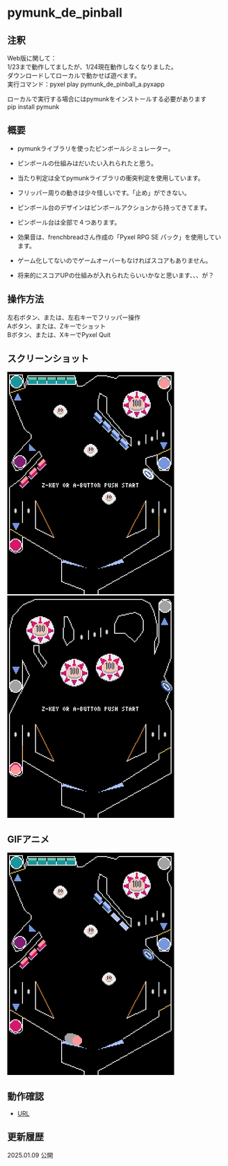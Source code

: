 # pymunk_de_pinball
## 注釈
Web版に関して：  
1/23まで動作してましたが、1/24現在動作しなくなりました。  
ダウンロードしてローカルで動かせば遊べます。  
実行コマンド：pyxel play pymunk_de_pinball_a.pyxapp
  
ローカルで実行する場合にはpymunkをインストールする必要があります  
pip install pymunk
  
## 概要
- pymunkライブラリを使ったピンボールシミュレーター。
- ピンボールの仕組みはだいたい入れられたと思う。
- 当たり判定は全てpymunkライブラリの衝突判定を使用しています。
- フリッパー周りの動きは少々怪しいです。「止め」ができない。
- ピンボール台のデザインはピンボールアクションから持ってきてます。
- ピンボール台は全部で４つあります。
- 効果音は、frenchbreadさん作成の「Pyxel RPG SE パック」を使用しています。
  
- ゲーム化してないのでゲームオーバーもなければスコアもありません。
- 将来的にスコアUPの仕組みが入れられたらいいかなと思います、、、が？

## 操作方法
左右ボタン、または、左右キーでフリッパー操作  
Aボタン、または、Zキーでショット  
Bボタン、または、XキーでPyxel Quit  

## スクリーンショット
![SS](white_stage.png)
![SS](red_stage.png)

## GIFアニメ
![GIF](movie20250109.gif)

## 動作確認
- [URL](https://sanbunno-ichi.github.io/pymunk_de_pinball/)

## 更新履歴
2025.01.09 公開
